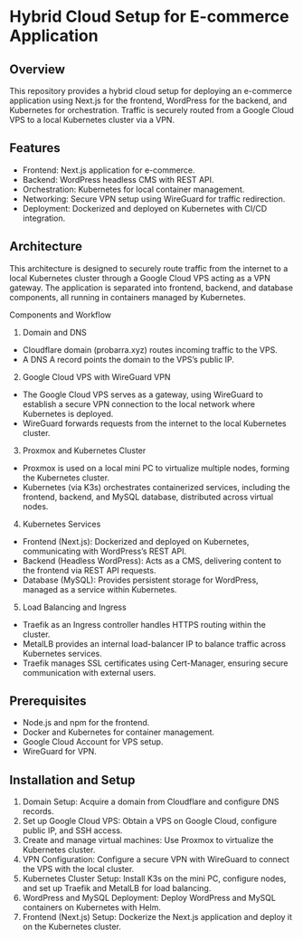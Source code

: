 # Hybrid Cloud Setup for E-commerce Application

## Overview
This repository provides a hybrid cloud setup for deploying an e-commerce application using Next.js for the frontend, WordPress for the backend, and Kubernetes for orchestration. Traffic is securely routed from a Google Cloud VPS to a local Kubernetes cluster via a VPN.

## Features
- Frontend: Next.js application for e-commerce.
- Backend: WordPress headless CMS with REST API.
- Orchestration: Kubernetes for local container management.
- Networking: Secure VPN setup using WireGuard for traffic redirection.
- Deployment: Dockerized and deployed on Kubernetes with CI/CD integration.

## Architecture
This architecture is designed to securely route traffic from the internet to a local Kubernetes cluster through a Google Cloud VPS acting as a VPN gateway. The application is separated into frontend, backend, and database components, all running in containers managed by Kubernetes.

Components and Workflow
1. Domain and DNS
- Cloudflare domain (probarra.xyz) routes incoming traffic to the VPS.
- A DNS A record points the domain to the VPS’s public IP.
2. Google Cloud VPS with WireGuard VPN
- The Google Cloud VPS serves as a gateway, using WireGuard to establish a secure VPN connection to the local network where    Kubernetes is deployed.
- WireGuard forwards requests from the internet to the local Kubernetes cluster.
3. Proxmox and Kubernetes Cluster
- Proxmox is used on a local mini PC to virtualize multiple nodes, forming the Kubernetes cluster.
- Kubernetes (via K3s) orchestrates containerized services, including the frontend, backend, and MySQL database, distributed 
  across virtual nodes.
4. Kubernetes Services
- Frontend (Next.js): Dockerized and deployed on Kubernetes, communicating with WordPress’s REST API.
- Backend (Headless WordPress): Acts as a CMS, delivering content to the frontend via REST API requests.
- Database (MySQL): Provides persistent storage for WordPress, managed as a service within Kubernetes.
5. Load Balancing and Ingress
- Traefik as an Ingress controller handles HTTPS routing within the cluster.
- MetalLB provides an internal load-balancer IP to balance traffic across Kubernetes services.
- Traefik manages SSL certificates using Cert-Manager, ensuring secure communication with external users.

## Prerequisites
- Node.js and npm for the frontend.
- Docker and Kubernetes for container management.
- Google Cloud Account for VPS setup.
- WireGuard for VPN.

## Installation and Setup
  1. Domain Setup:
  Acquire a domain from Cloudflare and configure DNS records.
  2. Set up Google Cloud VPS:
  Obtain a VPS on Google Cloud, configure public IP, and SSH access.
  3. Create and manage virtual machines:
  Use Proxmox to virtualize the Kubernetes cluster.   
  5. VPN Configuration:
  Configure a secure VPN with WireGuard to connect the VPS with the local cluster.
  6. Kubernetes Cluster Setup:
  Install K3s on the mini PC, configure nodes, and set up Traefik and MetalLB for load balancing.
  7. WordPress and MySQL Deployment:
  Deploy WordPress and MySQL containers on Kubernetes with Helm.
  8. Frontend (Next.js) Setup:
  Dockerize the Next.js application and deploy it on the Kubernetes cluster.
